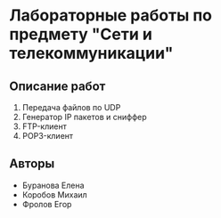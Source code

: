 ﻿# Лабораторные работы по предмету "Сети и телекоммуникации" #

## Описание работ ##
1. Передача файлов по UDP
2. Генератор IP пакетов и сниффер
3. FTP-клиент
4. POP3-клиент

## Авторы ##
* Буранова Елена
* Коробов Михаил
* Фролов Егор
